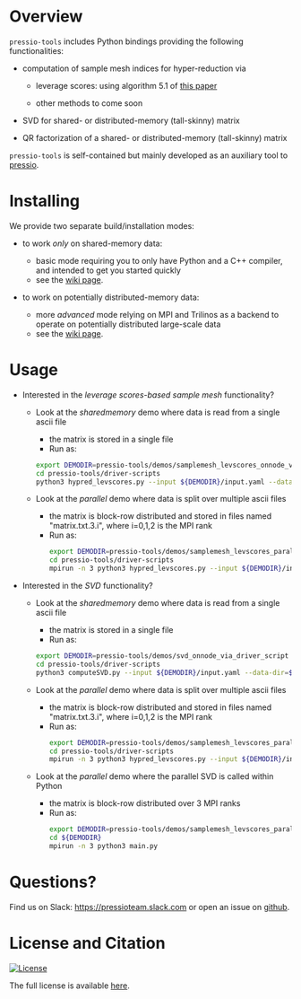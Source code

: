 
# Overview

`pressio-tools` includes Python bindings providing the following functionalities:

- computation of sample mesh indices for hyper-reduction via

	- leverage scores: using algorithm 5.1 of [this paper](https://arxiv.org/pdf/1903.00911.pdf)

	- other methods to come soon

- SVD for shared- or distributed-memory (tall-skinny) matrix

- QR factorization of a shared- or distributed-memory (tall-skinny) matrix

`pressio-tools` is self-contained but mainly developed as an auxiliary tool to [pressio](https://pressio.github.io/).

<!-- # When to use pressio-tools? -->
<!-- *`pressio-tools` is mainly intended to operate on large data distributed on large-scale machines, but we also support sharemem scenarios.* -->
<!-- For example, suppose you want to use the SVD functionality. If you have a "small" matrix that fits on a single node, using pressio-tools to compute its SVD is excessive, and you (likely) can as easily use scipy.svd or other libraries for shared-memory computing like Eigen. -->
<!-- However, if you have a large tall-skinny matrix distributed over a large machine and need to compute its SVD, then `pressio-tools` is right for you. -->

# Installing

We provide two separate build/installation modes:

- to work *only* on shared-memory data:
  * basic mode requiring you to only have Python and a C++ compiler, and intended to get you started quickly
  * see the [wiki page](https://github.com/Pressio/pressio-tools/wiki/Sharedmemory-build:-requirements-and-installation).

- to work on potentially distributed-memory data:
  * more *advanced* mode relying on MPI and Trilinos as a backend to operate on potentially distributed large-scale data
  * see the [wiki page](https://github.com/Pressio/pressio-tools/wiki/MPI-build:-requirements-and-installation).

# Usage

- Interested in the *leverage scores-based sample mesh* functionality?
  - Look at the *sharedmemory* demo where data is read from a single ascii file
	- the matrix is stored in a single file
    - Run as:
	 ```bash
	 export DEMODIR=pressio-tools/demos/samplemesh_levscores_onnode_via_driver_script
	 cd pressio-tools/driver-scripts
	 python3 hypred_levscores.py --input ${DEMODIR}/input.yaml --data-dir=${DEMODIR}`
	 ```

  - Look at the *parallel* demo where data is split over multiple ascii files
    - the matrix is block-row distributed and stored in files named "matrix.txt.3.i", where i=0,1,2 is the MPI rank
    - Run as:
	  ```bash
	  export DEMODIR=pressio-tools/demos/samplemesh_levscores_parallel_via_driver_script
	  cd pressio-tools/driver-scripts
	  mpirun -n 3 python3 hypred_levscores.py --input ${DEMODIR}/input.yaml --data-dir=${DEMODIR}`
	  ```

- Interested in the *SVD* functionality?
  - Look at the *sharedmemory* demo where data is read from a single ascii file
	- the matrix is stored in a single file
    - Run as:
	 ```bash
	 export DEMODIR=pressio-tools/demos/svd_onnode_via_driver_script
	 cd pressio-tools/driver-scripts
	 python3 computeSVD.py --input ${DEMODIR}/input.yaml --data-dir=${DEMODIR}`
	 ```

  - Look at the *parallel* demo where data is split over multiple ascii files
    - the matrix is block-row distributed and stored in files named "matrix.txt.3.i", where i=0,1,2 is the MPI rank
    - Run as:
	  ```bash
	  export DEMODIR=pressio-tools/demos/samplemesh_levscores_parallel_via_driver_script
	  cd pressio-tools/driver-scripts
	  mpirun -n 3 python3 hypred_levscores.py --input ${DEMODIR}/input.yaml --data-dir=${DEMODIR}`
	  ```

  - Look at the *parallel* demo where the parallel SVD is called within Python
    - the matrix is block-row distributed over 3 MPI ranks
    - Run as:
	  ```bash
	  export DEMODIR=pressio-tools/demos/samplemesh_levscores_parallel_via_driver_script
	  cd ${DEMODIR}
	  mpirun -n 3 python3 main.py
	  ```


<!-- - Interested in the *QR* factorizaton? -->
<!--   - You can look at the *distributed* case: -->
<!-- 	- [demo](https://github.com/Pressio/pressio-tools/blob/master/demos/qr.py). -->
<!--     - Run as: `cd demos; mpirun -n 4 python3 qr.py` -->


# Questions?
Find us on Slack: https://pressioteam.slack.com or open an issue on [github](https://github.com/Pressio/pressio-tools).

# License and Citation
[![License](https://img.shields.io/badge/License-BSD%203--Clause-blue.svg)](https://opensource.org/licenses/BSD-3-Clause)

The full license is available [here](https://pressio.github.io/various/license/).
